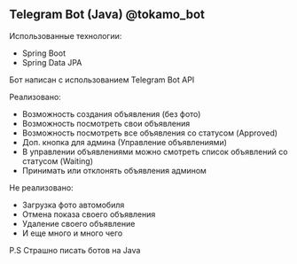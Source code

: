 ## Telegram Bot (Java) @tokamo_bot

Использованные технологии:

- Spring Boot
- Spring Data JPA

Бот написан с использованием Telegram Bot API

Реализовано:

- Возможность создания объявления (без фото)
- Возможность посмотреть свои объявления
- Возможность посмотреть все объявления со статусом (Approved)
- Доп. кнопка для админа (Управление объявлениями)
- В управлении объявлениями можно смотреть список объявлений со статусом (Waiting)
- Принимать или отклонять объявления админом

Не реализовано:

- Загрузка фото автомобиля
- Отмена показа своего объявления
- Удаление своего объявление
- И еще много и много чего

P.S Страшно писать ботов на Java

